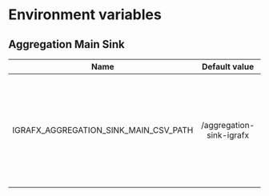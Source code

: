 # Environment variables


## Aggregation Main Sink

| Name                                  |       Default value        |                                                                                                                         Comment |
|---------------------------------------|:--------------------------:|--------------------------------------------------------------------------------------------------------------------------------:|
| IGRAFX_AGGREGATION_SINK_MAIN_CSV_PATH | /aggregation-sink-igrafx   | Path to the directory storing the CSV files sent to each of the iGrafx projects (should be mounted in the docker-compose.yml)   |
